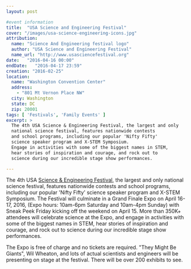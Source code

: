 ```yaml
---
layout: post

#event information
title:  "USA Science and Engineering Festival"
cover: "/images/usa-science-engineering-icons.jpg"
attribution:
  name: "Science And Engineering festival logo"
  author: "USA Science and Engineering Festival"
  name_url: "http://www.usasciencefestival.org"
date:   "2016-04-16 00:00"
endDate:   "2016-04-17 23:59"
creation: "2016-02-25"
location:
  name: "Washington Convention Center"
  address:
    - "801 Mt Vernon Place NW"
  city: Washington
  state: DC
  zip: 20001
tags: [ 'Festivals', 'Family Events' ]
excerpt: >
  The 4th USA Science & Engineering Festival, the largest and only
  national science festival, features nationwide contests 
  and school programs, including our popular 'Nifty Fifty' 
  science speaker program and X-STEM Symposium. 
  Engage in activities with some of the biggest names in STEM, 
  hear stories of inspiration and courage, and rock out to 
  science during our incredible stage show performances.

---
```


The 4th USA
[Science & Engineering Festival](http://www.usasciencefestival.org/),
the largest and only
national science festival, features nationwide contests and school
programs, including our popular 'Nifty Fifty' science speaker
program and X-STEM Symposium. The Festival will culminate in a
Grand Finale Expo on April 16-17, 2016, (Expo hours: 10am-6pm
Saturday and 10am-4pm Sunday) with Sneak Peek Friday kicking
off the weekend on April 15.  More than 350K+ attendees will
celebrate science at the Expo, and engage in activities with
some of the biggest names in STEM, hear stories of inspiration and
courage, and rock out to science during our incredible stage show
performances.

The Expo is free of charge and no tickets are required. "They Might
Be Giants", Wil Wheaton, and lots of actual scientists and engineers
will be presenting on stage at the festival. There will be over
200 exhibits to see.
